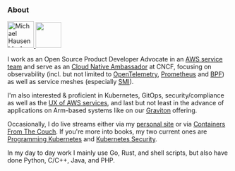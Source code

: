 ### About

<a href="https://dev.to/mhausenblas">
  <img src="https://d2fltix0v2e0sb.cloudfront.net/dev-badge.svg" alt="Michael Hausenblas's DEV Profile" height="60">
</a> 
<a href="https://stackoverflow.com/users/396567/michael-hausenblas"><img src="https://stackoverflow.com/users/flair/396567.png" height="58"></a>

I work as an Open Source Product Developer Advocate in an [AWS service team](https://aws.amazon.com/containers/) and serve as an [Cloud Native Ambassador](https://www.cncf.io/people/ambassadors/) at CNCF, focusing on observability (incl. but not limited to [OpenTelemetry](https://aws-otel.github.io/), [Prometheus](https://prometheus.io/) and [BPF](https://ebpf.io/)) as well as service meshes (especially [SMI](https://smi-spec.io/)). 

I'm also interested & proficient in Kubernetes, GitOps, security/compliance as well as the [UX of AWS services](https://ux.aws-cloud.dev/), and last but not least in the advance of applications on Arm-based systems like on our [Graviton](https://aws.amazon.com/ec2/graviton/) offering.

Occasionally, I do live streams either via my [personal site](https://live.mh9.dev/) or via [Containers From The Couch](https://containersfromthecouch.com/). If you're more into books, my two current ones are [Programming Kubernetes](https://programming-kubernetes.info/) and [Kubernetes Security](https://kubernetes-security.info/).

In my day to day work I mainly use Go, Rust, and shell scripts, but also have done Python, C/C++, Java, and PHP.



